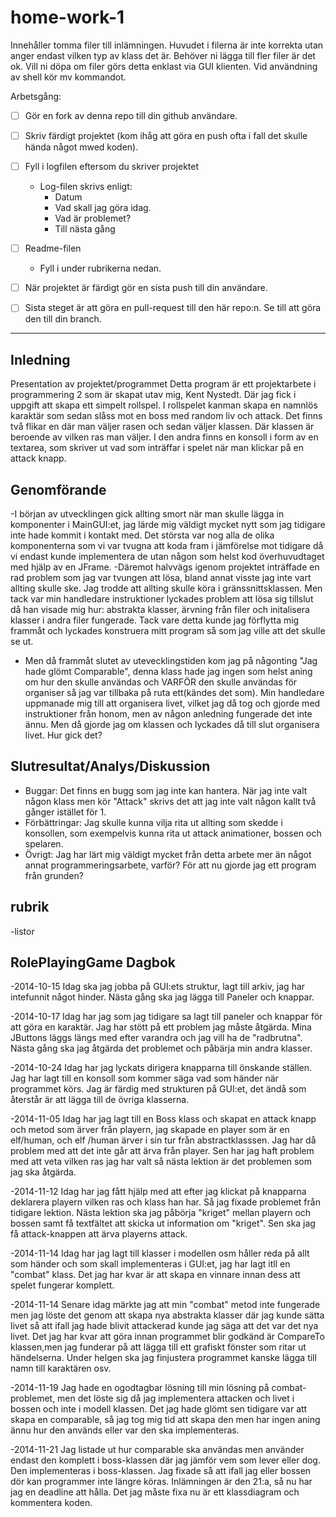 ﻿home-work-1
===========

Innehåller tomma filer till inlämningen. Huvudet i filerna är inte korrekta utan anger endast vilken typ av klass det är. Behöver ni lägga till fler filer är det ok. Vill ni döpa om filer görs detta enklast via GUI klienten. Vid användning av shell kör mv kommandot.

Arbetsgång:

- [ ] Gör en fork av denna repo till din github användare.
- [ ] Skriv färdigt projektet (kom ihåg att göra en push ofta i fall det skulle hända något mwed koden).
- [ ] Fyll i logfilen eftersom du skriver projektet
    - Log-filen skrivs enligt:
        - Datum
        - Vad skall jag göra idag.
        - Vad är problemet?
        - Till nästa gång
- [ ] Readme-filen
     - Fyll i under rubrikerna nedan.
- [ ] När projektet är färdigt gör en sista push till din användare.
- [ ] Sista steget är att göra en pull-request till den här repo:n. Se till att göra den till din branch.


---


Inledning
---
Presentation av projektet/programmet
Detta program är ett projektarbete i programmering 2 som är skapat utav mig, Kent Nystedt.
Där jag fick i uppgift att skapa ett simpelt rollspel. I rollspelet kanman skapa
 en namnlös karaktär som sedan slåss mot en boss med random liv och attack. 
Det finns två flikar en där man väljer rasen och sedan väljer klassen.
Där klassen är beroende av vilken ras man väljer. I den andra finns en konsoll i 
form av en textarea, som skriver ut vad som inträffar i spelet när man klickar på
en attack knapp.

Genomförande
---
-I början av utvecklingen gick allting smort när man skulle lägga in komponenter i
MainGUI:et, jag lärde mig väldigt mycket nytt som jag tidigare inte hade kommit
i kontakt med. Det största var nog alla de olika komponenterna som vi var tvugna
att koda fram i jämförelse mot tidigare då vi endast kunde implementera de utan
någon som helst kod överhuvudtaget med hjälp av en JFrame.
-Däremot halvvägs igenom projektet inträffade en rad problem som jag
var tvungen att lösa, bland annat visste jag inte vart allting skulle ske. Jag trodde
att allting skulle köra i gränssnittsklassen. Men tack var min handledare instruktioner
lyckades problem att lösa sig tillslut då han visade mig hur: abstrakta klasser, 
ärvning från filer och initalisera klasser i andra filer fungerade. Tack vare detta
kunde jag förflytta mig frammåt och lyckades konstruera mitt program så som jag ville
att det skulle se ut.
- Men då frammåt slutet av utevecklingstiden kom jag på någonting
"Jag hade glömt Comparable", denna klass hade jag ingen som helst aning om hur den
skulle användas och VARFÖR den skulle användas för organiser så jag var tillbaka 
på ruta ett(kändes det som). Min handledare uppmanade mig till att organisera livet,
vilket jag då tog och gjorde med instruktioner från honom, men av någon anledning
fungerade det inte ännu. Men då gjorde jag om klassen och lyckades då till slut
organisera livet.
Hur gick det?


Slutresultat/Analys/Diskussion
---

- Buggar: Det finns en bugg som jag inte kan hantera. När jag inte valt någon klass
men kör "Attack" skrivs det att jag inte valt någon kallt två gånger istället för 1.
- Förbättringar: Jag skulle kunna vilja rita ut allting som skedde i konsollen, som
exempelvis kunna rita ut attack animationer, bossen och spelaren.
- Övrigt: Jag har lärt mig väldigt mycket från detta arbete mer än något annat
programmeringsarbete, varför? För att nu gjorde jag ett program från grunden?

rubrik
---

-listor

RolePlayingGame Dagbok
---
-2014-10-15 Idag ska jag jobba på GUI:ets struktur, lagt till arkiv,
jag har intefunnit något hinder.
 Nästa gång ska jag lägga till Paneler och knappar.

-2014-10-17 Idag har jag som jag tidigare sa lagt till paneler och knappar för
att göra en karaktär. Jag har stött på ett problem jag måste åtgärda. Mina JButtons
läggs längs med efter varandra och jag vill ha de "radbrutna". Nästa gång ska jag
åtgärda det problemet och påbärja min andra klasser.

-2014-10-24 Idag har jag lyckats dirigera knapparna till önskande ställen. Jag har
lagt till en konsoll som kommer säga vad som händer när programmet körs. Jag är
färdig med strukturen på GUI:et, det ändå som återstår är att lägga till de övriga
klasserna.

-2014-11-05 Idag har jag lagt till en Boss klass och skapat en attack knapp och
metod som ärver från playern, jag skapade en player som är en elf/human, och elf
/human ärver i sin tur från abstractklasssen. Jag har då problem med att det inte
går att ärva från player. Sen har jag haft problem med att veta vilken ras jag har
valt så nästa lektion är det problemen som jag ska åtgärda.

-2014-11-12 Idag har jag fått hjälp med att efter jag klickat på knapparna 
deklarera playern vilken ras och klass han har. Så jag fixade problemet från tidigare
lektion. Nästa lektion ska jag påbörja "kriget" mellan playern och bossen samt 
få textfältet att skicka ut information om "kriget". Sen ska jag få attack-knappen
att ärva playerns attack.

-2014-11-14 Idag har jag lagt till klasser i modellen osm håller reda på allt som händer
och som skall implementeras i GUI:et, jag har lagt itll en "combat" klass. Det
jag har kvar är att skapa en vinnare innan dess att spelet fungerar komplett.

-2014-11-14 Senare idag märkte jag att min "combat" metod inte fungerade men
jag löste det genom att skapa nya abstrakta klasser där jag kunde sätta livet
så att ifall jag hade blivit attackerad kunde jag säga att det var det nya livet.
Det jag har kvar att göra innan programmet blir godkänd är CompareTo klassen,men
jag funderar på att lägga till ett grafiskt fönster som ritar ut händelserna. Under
helgen ska jag finjustera programmet kanske lägga till namn till karaktären osv.

-2014-11-19 Jag hade en ogodtagbar lösning till min lösning på combat-problemet,
men det löste sig då jag implementera attacken och livet i bossen och inte i modell
klassen. Det jag hade glömt sen tidigare var att skapa en comparable, så jag tog
mig tid att skapa den men har ingen aning ännu hur den används eller var den ska
implementeras.

-2014-11-21 Jag listade ut hur comparable ska användas men använder endast
 den komplett i boss-klassen där jag jämför vem som lever eller dog.
 Den implementeras i boss-klassen. Jag fixade så att ifall jag eller bossen dör
kan programmer inte längre köras. Inlämningen är den 21:a, så nu har jag
 en deadline att hålla. Det jag måste fixa nu är ett klassdiagram och kommentera
koden.
